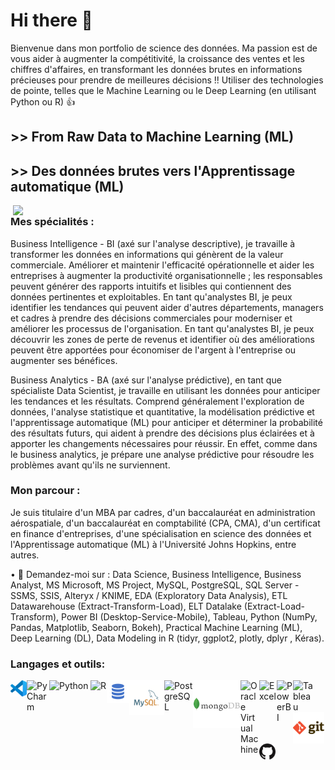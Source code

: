 # Hi there 👋
Bienvenue dans mon portfolio de science des données. Ma passion est de vous aider à augmenter la compétitivité, la croissance des ventes et les chiffres d'affaires, en transformant les données brutes en informations précieuses pour prendre de meilleures décisions !! Utiliser des technologies de pointe, telles que le Machine Learning ou le Deep Learning (en utilisant Python ou R) 👍

## >> From Raw Data to Machine Learning (ML)  
## >> Des données brutes vers l'Apprentissage automatique (ML)

<img align="right" src="https://user-images.githubusercontent.com/123665882/214939231-66e09936-ee20-44e1-b1da-ff8a2647a965.gif" width="500"/>

<p style='text-align: justify;'>

### Mes spécialités : 
  
Business Intelligence - BI (axé sur l'analyse descriptive), je travaille à transformer les données en informations qui génèrent de la valeur commerciale. Améliorer et maintenir l'efficacité opérationnelle et aider les entreprises à augmenter la productivité organisationnelle ; les responsables peuvent générer des rapports intuitifs et lisibles qui contiennent des données pertinentes et exploitables. En tant qu'analystes BI, je peux identifier les tendances qui peuvent aider d'autres départements, managers et cadres à prendre des décisions commerciales pour moderniser et améliorer les processus de l'organisation. En tant qu'analystes BI, je peux découvrir les zones de perte de revenus et identifier où des améliorations peuvent être apportées pour économiser de l'argent à l'entreprise ou augmenter ses bénéfices.

  Business Analytics - BA (axé sur l'analyse prédictive), en tant que spécialiste Data Scientist, je travaille en utilisant les données pour anticiper les tendances et les résultats. Comprend généralement l'exploration de données, l'analyse statistique et quantitative, la modélisation prédictive et l'apprentissage automatique (ML) pour anticiper et déterminer la probabilité des résultats futurs, qui aident à prendre des décisions plus éclairées et à apporter les changements nécessaires pour réussir. En effet, comme dans le business analytics, je prépare une analyse prédictive pour résoudre les problèmes avant qu'ils ne surviennent.

### Mon parcour :
  
Je suis titulaire d'un MBA par cadres, d'un baccalauréat en administration aérospatiale, d'un baccalauréat en comptabilité (CPA, CMA), d'un certificat en finance d'entreprises, d'une spécialisation en science des données et l'Apprentissage automatique (ML) à l'Université Johns Hopkins, entre autres.

  • 💬 Demandez-moi sur : Data Science, Business Intelligence, Business Analyst, MS Microsoft, MS Project, MySQL, PostgreSQL, SQL Server - SSMS, SSIS, Alteryx / KNIME, EDA (Exploratory Data Analysis), ETL Datawarehouse (Extract-Transform-Load), ELT Datalake (Extract-Load-Transform), Power BI (Desktop-Service-Mobile), Tableau, Python (NumPy, Pandas, Matplotlib, Seaborn, Bokeh), Practical Machine Learning (ML), Deep Learning (DL), Data Modeling in R (tidyr, ggplot2, plotly, dplyr , Kéras).

### Langages et outils:

<img align="left" alt="Visual Studio Code" width="26px" src="https://raw.githubusercontent.com/github/explore/80688e429a7d4ef2fca1e82350fe8e3517d3494d/topics/visual-studio-code/visual-studio-code.png">
<img align="left" alt="PyCharm" width="36px" src="https://user-images.githubusercontent.com/63738694/124551882-c6b44000-de00-11eb-913d-fc32307a5c3d.jpg">
<img align="left" alt="Python" width="66px" src="https://user-images.githubusercontent.com/63738694/124549148-c154f680-ddfc-11eb-948e-5b073ea1e210.jpg">
<img align="left" alt="R" width="26px" src="https://user-images.githubusercontent.com/63738694/124549159-c5811400-ddfc-11eb-993b-7ded767b6752.jpg">
<img align="left" alt="SQL" width="36px" src="https://raw.githubusercontent.com/github/explore/80688e429a7d4ef2fca1e82350fe8e3517d3494d/topics/sql/sql.png">
<img align="left" alt="MySQL" width="56px" src="https://raw.githubusercontent.com/github/explore/80688e429a7d4ef2fca1e82350fe8e3517d3494d/topics/mysql/mysql.png">
<img align="left" alt="PostgreSQL" width="46px" src="https://user-images.githubusercontent.com/63738694/124550346-8489ff00-ddfe-11eb-872b-8cd5208e1d26.jpg">
<img align="left" alt="MongoDB" width="76px" src="https://raw.githubusercontent.com/github/explore/80688e429a7d4ef2fca1e82350fe8e3517d3494d/topics/mongodb/mongodb.png">
<img align="left" alt="Oracle Virtual Machine" width="30px" src="https://user-images.githubusercontent.com/63738694/124552842-0a5b7980-de02-11eb-8bc9-6c5c41d7ed57.jpg">
<img align="left" alt="Excel" width="28px" src="https://user-images.githubusercontent.com/63738694/124551501-383fbe80-de00-11eb-9dc2-a68151531068.png">
<img align="left" alt="PowerBI" width="26px" src="https://user-images.githubusercontent.com/63738694/124551496-3544ce00-de00-11eb-8661-3a27caeb2b3a.jpg">
<img align="left" alt="Tableau" width="36px" src="https://user-images.githubusercontent.com/63738694/124550859-548f2b80-ddff-11eb-9783-3769b94e1b8a.png">
<img align="left" alt="Git" width="50px" src="https://raw.githubusercontent.com/github/explore/80688e429a7d4ef2fca1e82350fe8e3517d3494d/topics/git/git.png">
<img align="left" alt="GitHub" width="26px" src="https://raw.githubusercontent.com/github/explore/78df643247d429f6cc873026c0622819ad797942/topics/github/github.png"/>
</details>


<!--
**ArceCesar/ArceCesar** is a ✨ _special_ ✨ repository because its `README.md` (this file) appears on your GitHub profile.

Here are some ideas to get you started:

- 🔭 I’m currently working on ...
- 🌱 I’m currently learning ...
- 👯 I’m looking to collaborate on ...
- 🤔 I’m looking for help with ...
- 💬 Ask me about ...
- 📫 How to reach me: ...
- 😄 Pronouns: ...
- ⚡ Fun fact: ...
-->
